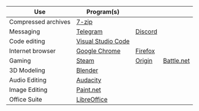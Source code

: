 | Use | Program(s) | | |
|---|---|---|---|
| Compressed archives |  [7-zip](http://www.7-zip.org)  |
| Messaging | [Telegram](https://telegram.me) | [Discord](https://discordapp.com) |
| Code editing | [Visual Studio Code](https://code.visualstudio.com/) |
| Internet browser | [Google Chrome](https://www.google.com/chrome/browser/desktop/index.html) | [Firefox](https://www.mozilla.org/en-US/firefox/) |
| Gaming | [Steam]() | [Origin]() | [Battle.net]() |
| 3D Modeling | [Blender]() |
| Audio Editing | [Audacity]() |
| Image Editing | [Paint.net]() |
| Office Suite | [LibreOffice]() |